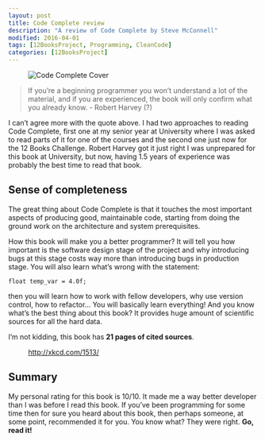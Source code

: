 ```yaml
---
layout: post
title: Code Complete review
description: "A review of Code Complete by Steve McConnell"
modified: 2016-04-01
tags: [12BooksProject, Programming, CleanCode]
categories: [12BooksProject]
---
```

<figure class="half center">
  <img src="{{site.url}}/images/codeComplete.jpeg" alt="Code Complete Cover">
</figure>

>If you’re a beginning programmer you won’t understand a lot of the material, and if you are experienced, the book will only confirm what you already know. - Robert Harvey (?)

<!-- more -->

I can’t agree more with the quote above. I had two approaches to reading Code Complete, first one at my senior year at University where I was asked to read parts of it for one of the courses and the second one just now for the 12 Books Challenge. Robert Harvey got it just right I was unprepared for this book at University, but now, having 1.5 years of experience was probably the best time to read that book.

## Sense of completeness
The great thing about Code Complete is that it touches the most important aspects of producing good, maintainable code, starting from doing the ground work on the architecture and system prerequisites.

How this book will make you a better programmer? It will tell you how important is the software design stage of the project and why introducing bugs at this stage costs way more than introducing bugs in production stage. You will also learn what’s wrong with the statement:

``float temp_var = 4.0f;``

then you will learn how to work with fellow developers, why use version control, how to refactor… You will basically learn everything! And you know what’s the best thing about this book? It provides huge amount of scientific sources for all the hard data.

I’m not kidding, this book has **21 pages of cited sources**.
<figure class="half center">
	<a href="http://xkcd.com/1513/">
  <img src="{{site.url}}/images/code_quality.png" alt=""></a>
	<figcaption><a href="http://xkcd.com/1513/" title="Code Quality">http://xkcd.com/1513/</a></figcaption>
</figure>

## Summary
My personal rating for this book is 10/10. It made me a way better developer than I was before I read this book. If you’ve been programming for some time then for sure you heard about this book, then perhaps someone, at some point, recommended it for you. You know what? They were right. **Go, read it!**

